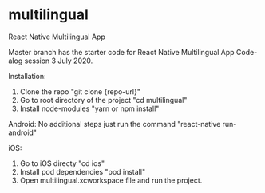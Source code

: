# multilingual
React Native Multilingual App


Master branch has the starter code for React Native Multilingual App Code-alog session 3 July 2020.


Installation:
1. Clone the repo "git clone {repo-url}"
2. Go to root directory of the project "cd multilingual"
3. Install node-modules "yarn or npm install"

Android: 
No additional steps just run the command "react-native run-android"

iOS:
1. Go to iOS directy "cd ios" 
2. Install pod dependencies "pod install"
3. Open multilingual.xcworkspace file and run the project.
